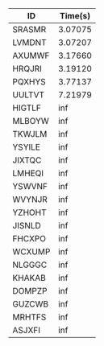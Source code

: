 |ID|Time(s)|
|-|-|
|SRASMR|3.07075|
|LVMDNT|3.07207|
|AXUMWF|3.17660|
|HRQJRI|3.19120|
|PQXHYS|3.77137|
|UULTVT|7.21979|
|HIGTLF|inf|
|MLBOYW|inf|
|TKWJLM|inf|
|YSYILE|inf|
|JIXTQC|inf|
|LMHEQI|inf|
|YSWVNF|inf|
|WVYNJR|inf|
|YZHOHT|inf|
|JISNLD|inf|
|FHCXPO|inf|
|WCXUMP|inf|
|NLGGGC|inf|
|KHAKAB|inf|
|DOMPZP|inf|
|GUZCWB|inf|
|MRHTFS|inf|
|ASJXFI|inf|
